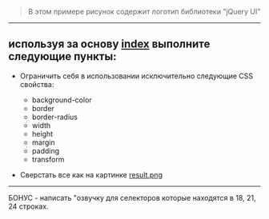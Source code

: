 > В этом примере рисунок содержит логотип библиотеки "jQuery UI"

---
## используя за основу [index](./index.html) выполните следующие пункты:


* Ограничить себя в использовании исключительно следующие CSS свойства:
  *  background-color
  *  border
  *  border-radius
  *  width
  *  height
  *  margin
  *  padding
  *  transform

* Сверстать все как на картинке [result.png](./result.png)
  
---
БОНУС - написать "озвучку для селекторов которые находятся в 18, 21, 24 строках.
